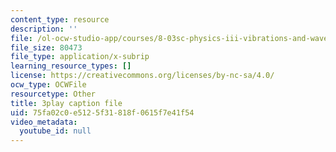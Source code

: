 ```yaml
---
content_type: resource
description: ''
file: /ol-ocw-studio-app/courses/8-03sc-physics-iii-vibrations-and-waves-fall-2016/75fa02c0e5125f31818f0615f7e41f54_BX4QPdP7fT8.vtt
file_size: 80473
file_type: application/x-subrip
learning_resource_types: []
license: https://creativecommons.org/licenses/by-nc-sa/4.0/
ocw_type: OCWFile
resourcetype: Other
title: 3play caption file
uid: 75fa02c0-e512-5f31-818f-0615f7e41f54
video_metadata:
  youtube_id: null
---
```

